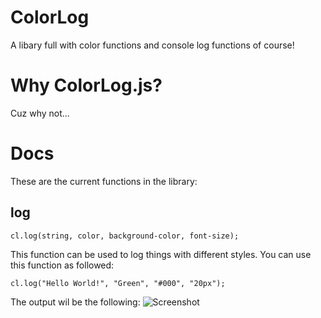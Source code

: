 # ColorLog
A libary full with color functions and console log functions of course!

# Why ColorLog.js?
Cuz why not...

# Docs

These are the current functions in the library:

## log
```
cl.log(string, color, background-color, font-size);
```
This function can be used to log things with different styles.
You can use this function as followed:
```
cl.log("Hello World!", "Green", "#000", "20px");
```
The output wil be the following:
![Screenshot](assets/output.jpg)

